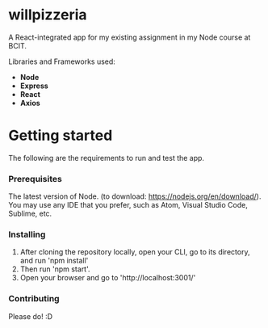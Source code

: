 # willpizzeria
A React-integrated app for my existing assignment in my Node course at BCIT.

Libraries and Frameworks used:
* **Node**
* **Express**
* **React**
* **Axios**


# Getting started
The following are the requirements to run and test the app.


### Prerequisites
The latest version of Node. (to download: https://nodejs.org/en/download/).
You may use any IDE that you prefer, such as Atom, Visual Studio Code, Sublime, etc.


### Installing
1. After cloning the repository locally, open your CLI, go to its directory, and run 'npm install'
2. Then run 'npm start'.
3. Open your browser and go to 'http://localhost:3001/'


### Contributing
Please do! :D
